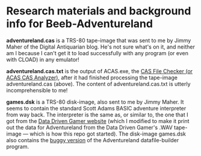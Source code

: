 # Research materials and background info for Beeb-Adventureland

**adventureland.cas** is a TRS-80 tape-image that was sent to me by Jimmy Maher of the Digital Antiquarian blog. He's not sure what's on it, and neither am I because I can't get it to load successfully with any program (or even with CLOAD) in any emulator!

**adventureland.cas.txt** is the output of ACAS.exe, the [CAS File Checker (or ACAS CAS Analyzer)](http://www.trs-80.com/wordpress/conversion-tape-utilities/), after it had finished processing the tape-image adventureland.cas (above). The content of adventureland.cas.txt is utterly incomprehensible to me!

**games.dsk** is a TRS-80 disk-image, also sent to me by Jimmy Maher. It seems to contain the standard Scott Adams BASIC adventure interpreter from way back. The interpreter is the same as, or similar to, the one that I got from the [Data Driven Gamer website](http://datadrivengamer.blogspot.com/2018/11/adventureland-introduction-to-trs-80.html) (which I modified to make it print out the data for Adventureland from the Data Driven Gamer's .WAV tape-image — which is how this repo got started). The disk-image games.dsk also contains the [buggy version](https://github.com/ahope1/Beeb-Adventureland/issues/5#issue-689671276) of the Adventureland datafile-builder program.
